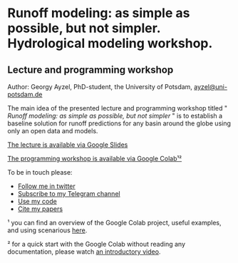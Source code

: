 # Runoff modeling: as simple as possible, but not simpler. Hydrological modeling workshop.

## Lecture and programming workshop

Author: Georgy Ayzel, PhD-student, the University of Potsdam, ayzel@uni-potsdam.de

The main idea of the presented lecture and programming workshop titled " *Runoff modeling: as simple as possible, but not simpler* " is to establish a baseline solution for runoff predictions for any basin around the globe using only an open data and models.

[The lecture is available via Google Slides](https://docs.google.com/presentation/d/e/2PACX-1vTG-w2cF_QUZfVxVQMSDtofnP8oob48IpYcEDqgQyMZI9AWl45rMJcKIkjDBWj7mM_Y2wzjayOpi7Fe/pub?start=false&loop=false&delayms=3000)

[The programming workshop is available via Google Colab¹²](https://drive.google.com/file/d/1ypyQMzKf-_7ucAMsrQiL2ijL7vgoD3R2/view?usp=sharing)

To be in touch please:

* [Follow me in twitter](https://twitter.com/hydrogo89)
* [Subscribe to my Telegram channel](https://t.me/showmethebest)
* [Use my code](https://github.com/hydrogo/)
* [Cite my papers](https://scholar.google.de/citations?user=wXSZ4ogAAAAJ&hl=en)

¹ you can find an overview of the Google Colab project, useful examples, and using scenarious [here](https://colab.research.google.com/notebooks/welcome.ipynb).

² for a quick start with the Google Colab without reading any documentation, please watch [an introductory video](https://youtu.be/xdbkayi0PA4).
